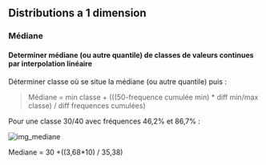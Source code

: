 ## Distributions a 1 dimension

### Médiane

#### Determiner médiane (ou autre quantile) de classes de valeurs continues par interpolation linéaire

Déterminer classe où se situe la médiane (ou autre quantile) puis :

> Médiane = min classe + (((50-frequence cumulée min) * diff min/max classe) / diff frequences cumulées)

Pour une classe 30/40 avec fréquences 46,2% et 86,7% :

![img_mediane](../22141565/mediane.png)

Mediane = 30 +((3,68*10) / 35,38)
